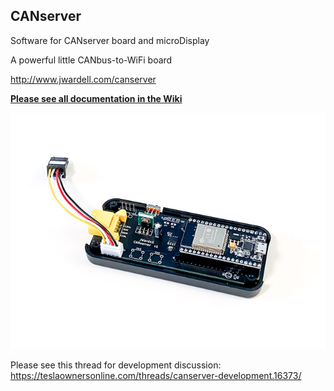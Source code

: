 ## CANserver
Software for CANserver board and microDisplay

A powerful little CANbus-to-WiFi board

http://www.jwardell.com/canserver

**[Please see all documentation in the Wiki](https://github.com/joshwardell/CANserver/wiki)**

![CANserver](docs/img/server3d.jpg)


Please see this thread for development discussion:
https://teslaownersonline.com/threads/canserver-development.16373/

